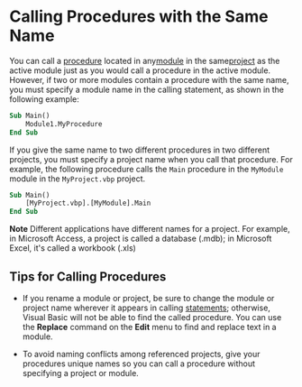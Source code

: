 
# Calling Procedures with the Same Name

You can call a [procedure](b8bdf64f-5920-1ae9-16d0-b26d09524a30.md) located in any[module](b8bdf64f-5920-1ae9-16d0-b26d09524a30.md) in the same[project](b8bdf64f-5920-1ae9-16d0-b26d09524a30.md) as the active module just as you would call a procedure in the active module. However, if two or more modules contain a procedure with the same name, you must specify a module name in the calling statement, as shown in the following example:


```vb
Sub Main() 
    Module1.MyProcedure 
End Sub
```


If you give the same name to two different procedures in two different projects, you must specify a project name when you call that procedure. For example, the following procedure calls the  `Main` procedure in the `MyModule` module in the `MyProject.vbp` project.




```vb
Sub Main() 
    [MyProject.vbp].[MyModule].Main 
End Sub
```


 **Note**  Different applications have different names for a project. For example, in Microsoft Access, a project is called a database (.mdb); in Microsoft Excel, it's called a workbook (.xls)


## Tips for Calling Procedures




- If you rename a module or project, be sure to change the module or project name wherever it appears in calling [statements](b8bdf64f-5920-1ae9-16d0-b26d09524a30.md); otherwise, Visual Basic will not be able to find the called procedure. You can use the  **Replace** command on the **Edit** menu to find and replace text in a module.
    
- To avoid naming conflicts among referenced projects, give your procedures unique names so you can call a procedure without specifying a project or module.
    


